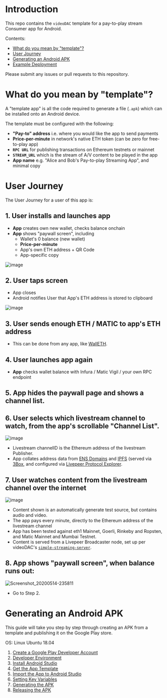 # Introduction

This repo contains the `videoDAC` template for a pay-to-play stream Consumer app for Android.

Contents:

- [What do you mean by "template"?](#what-do-you-mean-by-template)
- [User Journey](#user-journey)
- [Generating an Android APK](#generating-an-android-apk)
- [Example Deployment](#example-deployment)

Please submit any issues or pull requests to this repository.

# What do you mean by "template"?

A "template app" is all the code required to generate a file (`.apk`) which can be installed onto an Android device.

The template must be configured with the following:

- **"Pay-to" address** i.e. where you would like the app to send payments
- **Price-per-minute** in network's native ETH token (can be zero for free-to-play app)
- **`RPC URL`** for publishing transactions on Ethereum testnets or mainnet
- **`STREAM_URL`** which is the stream of A/V content to be played in the app
- **App name** e.g. "Alice and Bob's Pay-to-play Streaming App", and minimal copy

# User Journey

The User Journey for a user of this app is:

## 1. **User** installs and launches app

- **App** creates own new wallet, checks balance onchain
- **App** shows "paywall screen", including
  - Wallet's 0 balance (new wallet)
  - **Price-per-minute**
  - App's own ETH address + QR Code
  - App-specific copy

![image](https://user-images.githubusercontent.com/2212651/108596305-222de600-73aa-11eb-9011-45d83edef689.png)

## 2. **User** taps screen

- App closes
- Android notifies User that App's ETH address is stored to clipboard

![image](https://user-images.githubusercontent.com/2212651/82750460-f7d4db00-9dcd-11ea-8eea-b06982c94356.png)

## 3. **User** sends enough ETH / MATIC to app's ETH address

- This can be done from any app, like [WallETH](https://walleth.org/).

## 4. **User** launches app again

- **App** checks wallet balance with Infura / Matic Vigil / your own RPC endpoint

## 5. **App** hides the paywall page and shows a channel list.

## 6. **User** selects which livestream channel to watch, from the app's scrollable "Channel List".

![image](https://user-images.githubusercontent.com/2212651/108596330-5dc8b000-73aa-11eb-9188-7731fcab580c.png)

- Livestream channelID is the Ethereum address of the livestream Publisher.
- App collates address data from [ENS Domains](https://ens.domains/) and [IPFS](https://ipfs.io/) (served via [3Box](https://3boxlabs.com/), and configured via [Livepeer Protocol Explorer](explorer.livepeer.org/).

## 7. **User** watches content from the livestream channel over the internet

![image](https://user-images.githubusercontent.com/2212651/108596338-67eaae80-73aa-11eb-81b2-c13d903d1328.png)

- Content shown is an automatically generate test source, but contains audio and video.
- The app pays every minute, directly to the Ethereum address of the livestream channel
- App has been tested against eth1 Mainnet, Goerli, Rinkeby and Ropsten, and Matic Mainnet and Mumbai Testnet.
- Content is served from a Livepeer Broadcaster node, set up per videoDAC's [`simple-streaming-server`](https://github.com/videoDAC/simple-streaming-server).

## 8. **App** shows "paywall screen", when balance runs out:

![Screenshot_20200514-235811](https://user-images.githubusercontent.com/59374467/81971634-063d2d00-963f-11ea-958c-59e833ee92c9.png)

- Go to Step 2.

# Generating an Android APK

This guide will take you step by step through creating an APK from a template and publishing it on the Google Play store.

OS:  Linux Ubuntu 18.04

1. [Create a Google Play Developer Account](docs/account/index.md)
2. [Developer Environment](docs/prereq/index.md)
3. [Install Android Studio](docs/install/index.md)
4. [Get the App Template](docs/getapp/index.md)
5. [Import the App to Android Studio](docs/import/index.md)
6. [Setting Key Variables](docs/variables/index.md)
7. [Generating the APK](docs/genapk/index.md)
8. [Releasing the APK](docs/relapk/index.md)
